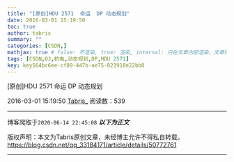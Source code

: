 ```yaml
---
title: "[原创]HDU 2571  命运  DP 动态规划"
date: 2016-03-01 15:19:50
toc: true
author: tabris
summary: ""
categories: [CSDN,]
mathjax: true # false: 不渲染, true: 渲染, internal: 只在文章内部渲染，文章列表中不渲染
tags: [CSDN,OJ,杭电,动态规划,DP,HDU 2571]
key: key564bc6ee-cf89-447b-ae75-821918e22bb0
---
```


[原创]HDU 2571  命运  DP 动态规划

2016-03-01 15:19:50  [Tabris_](https://me.csdn.net/qq_33184171) 阅读数：539

---

博客爬取于`2020-06-14 22:45:08`
***以下为正文***

版权声明：本文为Tabris原创文章，未经博主允许不得私自转载。
https://blog.csdn.net/qq_33184171/article/details/50772761

<!-- more -->

---

